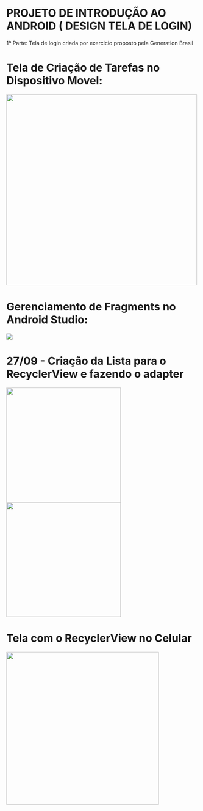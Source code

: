 # PROJETO DE INTRODUÇÃO AO ANDROID ( DESIGN TELA DE LOGIN)

1º Parte: Tela de login criada por exercicio proposto pela Generation Brasil

# Tela de Criação de Tarefas no Dispositivo Movel:
<div> 
  <img height="500em" src= "https://cdn.discordapp.com/attachments/1016798429160153241/1022967409767891024/unknown.png" />
</div>

# Gerenciamento de Fragments no Android Studio:
<div> 
<img src= "https://cdn.discordapp.com/attachments/1016798429160153241/1022967457775898674/unknown.png" />
  
</div>


# 27/09 - Criação da Lista para o RecyclerView e fazendo o adapter
<div> 
<img height="300em" src= "https://cdn.discordapp.com/attachments/1016798429160153241/1024299889510846504/unknown.png" />
  
<img height="300em" src= "https://cdn.discordapp.com/attachments/1016798429160153241/1024299797341028372/unknown.png" />
  
</div>

# Tela com o RecyclerView no Celular

<div> 
<img height="400em" src= "https://cdn.discordapp.com/attachments/1016798429160153241/1024299660879351838/Screenshot_20220927-094046.png" />
  
</div>
